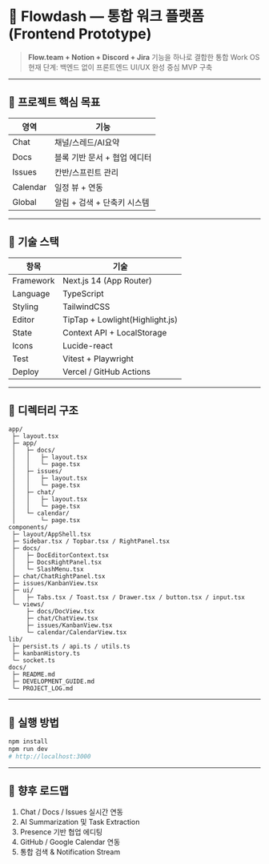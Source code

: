 # 🧩 Flowdash — 통합 워크 플랫폼 (Frontend Prototype)

> **Flow.team + Notion + Discord + Jira** 기능을 하나로 결합한 통합 Work OS  
> 현재 단계: 백엔드 없이 프론트엔드 UI/UX 완성 중심 MVP 구축

---

## 🎯 프로젝트 핵심 목표

| 영역 | 기능 |
|------|------|
| Chat | 채널/스레드/AI요약 |
| Docs | 블록 기반 문서 + 협업 에디터 |
| Issues | 칸반/스프린트 관리 |
| Calendar | 일정 뷰 + 연동 |
| Global | 알림 + 검색 + 단축키 시스템 |

---

## 🧰 기술 스택

| 항목 | 기술 |
|------|------|
| Framework | Next.js 14 (App Router) |
| Language | TypeScript |
| Styling | TailwindCSS |
| Editor | TipTap + Lowlight(Highlight.js) |
| State | Context API + LocalStorage |
| Icons | Lucide-react |
| Test | Vitest + Playwright |
| Deploy | Vercel / GitHub Actions |

---

## 📂 디렉터리 구조

```
app/
 ├─ layout.tsx
 ├─ app/
 │   ├─ docs/
 │   │   ├─ layout.tsx
 │   │   └─ page.tsx
 │   ├─ issues/
 │   │   ├─ layout.tsx
 │   │   └─ page.tsx
 │   ├─ chat/
 │   │   ├─ layout.tsx
 │   │   └─ page.tsx
 │   └─ calendar/
 │       └─ page.tsx
components/
 ├─ layout/AppShell.tsx
 ├─ Sidebar.tsx / Topbar.tsx / RightPanel.tsx
 ├─ docs/
 │   ├─ DocEditorContext.tsx
 │   ├─ DocsRightPanel.tsx
 │   └─ SlashMenu.tsx
 ├─ chat/ChatRightPanel.tsx
 ├─ issues/KanbanView.tsx
 ├─ ui/
 │   ├─ Tabs.tsx / Toast.tsx / Drawer.tsx / button.tsx / input.tsx
 └─ views/
     ├─ docs/DocView.tsx
     ├─ chat/ChatView.tsx
     ├─ issues/KanbanView.tsx
     └─ calendar/CalendarView.tsx
lib/
 ├─ persist.ts / api.ts / utils.ts
 ├─ kanbanHistory.ts
 └─ socket.ts
docs/
 ├─ README.md
 ├─ DEVELOPMENT_GUIDE.md
 └─ PROJECT_LOG.md
```

---

## 🚀 실행 방법

```bash
npm install
npm run dev
# http://localhost:3000
```

---

## 🧭 향후 로드맵
1. Chat / Docs / Issues 실시간 연동
2. AI Summarization 및 Task Extraction
3. Presence 기반 협업 에디팅
4. GitHub / Google Calendar 연동
5. 통합 검색 & Notification Stream
